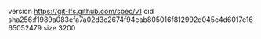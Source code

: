 version https://git-lfs.github.com/spec/v1
oid sha256:f1989a083efa7a02d3c2674f94eab805016f812992d045c4d6017e1665052479
size 3200

